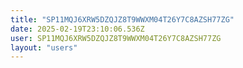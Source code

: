 ```yaml
---
title: "SP11MQJ6XRW5DZQJZ8T9WWXM04T26Y7C8AZSH77ZG"
date: 2025-02-19T23:10:06.536Z
user: SP11MQJ6XRW5DZQJZ8T9WWXM04T26Y7C8AZSH77ZG
layout: "users"
---
```

    